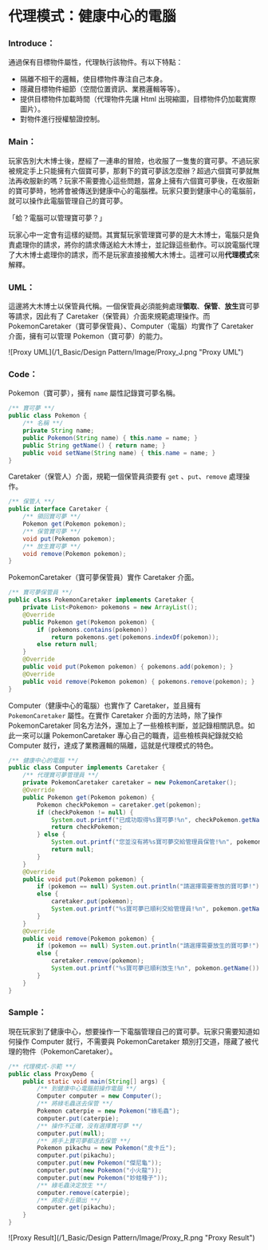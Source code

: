 # 代理模式：健康中心的電腦

### Introduce：

通過保有目標物件屬性，代理執行該物件。有以下特點：

* 隔離不相干的邏輯，使目標物件專注自己本身。
* 隱藏目標物件細節（空間位置資訊、業務邏輯等等）。
* 提供目標物件加載時間（代理物件先讓 Html 出現縮圖，目標物件仍加載實際圖片）。
* 對物件進行授權驗證控制。

### Main：

玩家告別大木博士後，歷經了一連串的冒險，也收服了一隻隻的寶可夢。不過玩家被規定手上只能擁有六個寶可夢，那剩下的寶可夢該怎麼辦？超過六個寶可夢就無法再收服新的嗎？玩家不需要擔心這些問題，當身上擁有六個寶可夢後，在收服新的寶可夢時，牠將會被傳送到健康中心的電腦裡。玩家只要到健康中心的電腦前，就可以操作此電腦管理自己的寶可夢。

「蛤？電腦可以管理寶可夢？」

玩家心中一定會有這樣的疑問。其實幫玩家管理寶可夢的是大木博士，電腦只是負責處理你的請求，將你的請求傳送給大木博士，並記錄這些動作。可以說電腦代理了大木博士處理你的請求，而不是玩家直接接觸大木博士。這裡可以用**代理模式**來解釋。

### UML：

這邊將大木博士以保管員代稱。一個保管員必須能夠處理**領取**、**保管**、**放生**寶可夢等請求，因此有了 Caretaker（保管員）介面來規範處理操作。而　PokemonCaretaker（寶可夢保管員）、Computer（電腦）均實作了 Caretaker 介面，擁有可以管理 Pokemon（寶可夢）的能力。

![Proxy UML](/1_Basic/Design Pattern/Image/Proxy_J.png "Proxy UML")

### Code：

Pokemon（寶可夢），擁有 `name` 屬性記錄寶可夢名稱。

```Java
/** 寶可夢 **/
public class Pokemon {
    /** 名稱 **/
    private String name;
    public Pokemon(String name) { this.name = name; }
    public String getName() { return name; }
    public void setName(String name) { this.name = name; }
}
```

Caretaker（保管人）介面，規範一個保管員須要有 `get` 、`put`、`remove` 處理操作。

```Java
/** 保管人 **/
public interface Caretaker {
    /** 領回寶可夢 **/
    Pokemon get(Pokemon pokemon);
    /** 保管寶可夢 **/
    void put(Pokemon pokemon);
    /** 放生寶可夢 **/
    void remove(Pokemon pokemon);
}
```

PokemonCaretaker（寶可夢保管員）實作 Caretaker 介面。

```Java
/** 寶可夢保管員 **/
public class PokemonCaretaker implements Caretaker {
    private List<Pokemon> pokemons = new ArrayList();
    @Override
    public Pokemon get(Pokemon pokemon) {
        if (pokemons.contains(pokemon))
            return pokemons.get(pokemons.indexOf(pokemon));
        else return null;
    }
    @Override
    public void put(Pokemon pokemon) { pokemons.add(pokemon); }
    @Override
    public void remove(Pokemon pokemon) { pokemons.remove(pokemon); }
}
```

Computer（健康中心的電腦）也實作了 Caretaker，並且擁有 `PokemonCaretaker` 屬性。在實作 Caretaker 介面的方法時，除了操作 PokemonCaretaker 同名方法外，還加上了一些檢核判斷，並記錄相關訊息。如此一來可以讓 PokemonCaretaker 專心自己的職責，這些檢核與紀錄就交給 Computer 就行，達成了業務邏輯的隔離，這就是代理模式的特色。

```Java
/** 健康中心的電腦 **/
public class Computer implements Caretaker {
    /** 代理寶可夢管理員 **/
    private PokemonCaretaker caretaker = new PokemonCaretaker();
    @Override
    public Pokemon get(Pokemon pokemon) {
        Pokemon checkPokemon = caretaker.get(pokemon);
        if (checkPokemon != null) {
            System.out.printf("已成功取得%s寶可夢!%n", checkPokemon.getName());
            return checkPokemon;
        } else {
            System.out.printf("您並沒有將%s寶可夢交給管理員保管!%n", pokemon.getName());
            return null;
        }
    }
    @Override
    public void put(Pokemon pokemon) {
        if (pokemon == null) System.out.println("請選擇需要寄放的寶可夢!");
        else {
            caretaker.put(pokemon);
            System.out.printf("%s寶可夢已順利交給管理員!%n", pokemon.getName());
        }
    }
    @Override
    public void remove(Pokemon pokemon) {
        if (pokemon == null) System.out.println("請選擇需要放生的寶可夢!");
        else {
            caretaker.remove(pokemon);
            System.out.printf("%s寶可夢已順利放生!%n", pokemon.getName());
        }
    }
}
```

### Sample：

現在玩家到了健康中心，想要操作一下電腦管理自己的寶可夢。玩家只需要知道如何操作 Computer 就行，不需要與 PokemonCaretaker 類別打交道，隱藏了被代理的物件（PokemonCaretaker）。

```Java
/** 代理模式-示範 **/
public class ProxyDemo {
    public static void main(String[] args) {
        /** 到健康中心電腦前操作電腦 **/
        Computer computer = new Computer();
        /** 將綠毛蟲送去保管 **/
        Pokemon caterpie = new Pokemon("綠毛蟲");
        computer.put(caterpie);
        /** 操作不正確，沒有選擇寶可夢 **/
        computer.put(null);
        /** 將手上寶可夢都送去保管 **/
        Pokemon pikachu = new Pokemon("皮卡丘");
        computer.put(pikachu);
        computer.put(new Pokemon("傑尼龜"));
        computer.put(new Pokemon("小火龍"));
        computer.put(new Pokemon("妙蛙種子"));
        /** 綠毛蟲決定放生 **/
        computer.remove(caterpie);
        /** 將皮卡丘領出 **/
        computer.get(pikachu);
    }
}
```

![Proxy Result](/1_Basic/Design Pattern/Image/Proxy_R.png "Proxy Result")
